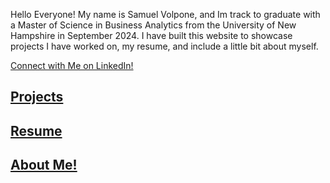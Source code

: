 Hello Everyone! My name is Samuel Volpone, and Im track to graduate with a Master of Science in Business Analytics from the University of New Hampshire in September 2024. I have built this website to showcase projects I have worked on, my resume, and include a little bit about myself. 

[Connect with Me on LinkedIn!](www.linkedin.com/in/samuel-volpone)


## [Projects](./projects.md)
## [Resume](./resume.md)
## [About Me!](./about.md)
